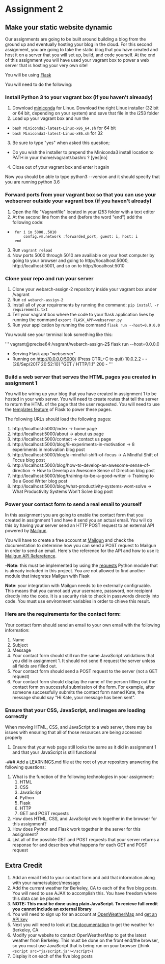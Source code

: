 # Assignment 2
 ## Make your static website dynamic
  
 Our assignments are going to be built around building a blog from the ground up and eventually hosting your blog in the 
 cloud. For this second assignment, you are going to take the static blog that you have created and host it on a server 
 that you will set up, build, and code yourself. At the end of this assignment you will have used your vagrant box to 
 power a web server that is hosting your very own site!
 
 You will be using [Flask](http://flask.pocoo.org/)
  
 You will need to do the following:
  
 ### Install Python 3 to your vagrant box (if you haven't alreaady)
  
 1. Download [miniconda](https://conda.io/miniconda.html) for Linux. Download the right Linux installer (32 bit or 64 bit, depending on your system) and 
 save that file in the i253 folder
 2. Load up your vagrant box and run the 
  - ```bash Miniconda3-latest-Linux-x86_64.sh``` for 64 bit
  - ```bash Miniconda3-latest-Linux-x86.sh``` for 32 
 3. Be sure to type "yes" when asked this question;
  - Do you wish the installer to prepend the Miniconda3 install location to PATH in your /home/vagrant/.bashrc ? [yes|no]
 4. Close out of your vagrant box and enter it again
  
 Now you should be able to type python3 --version and it should specify that you are running python 3.6
  
 ### Forward ports from your vagrant box so that you can use your webserver outside your vagrant box (if you haven't already)
  
 1. Open the file "Vagrantfile" located in your i253 folder with a text editor
 2. At the second line from the end (before the word "end") add the following code:
  - ``` 
     for i in 5000..5010
         config.vm.network :forwarded_port, guest: i, host: i
     end
     ```
 3. Run ```vagrant reload```
 4. Now ports 5000 through 5010 are availiable on your host computer by going to your browser and going to
 http://localhost:5000, http://localhost:5001, and so on to http://localhost:5010
  
 ### Clone your repo and run your server
  
 1. Clone your webarch-assign-2 repository inside your vagrant box under /vagrant
 2. Run ```cd webarch-assign-2```
 3. Install all of your requirements by running the command: ```pip install -r requirements.txt ```
 4. Tell your vagrant box where the code to your flask application lives by running the command ```export FLASK_APP=webserver.py```
 5. Run your application by running the command ```flask run --host=0.0.0.0```
  
 You would see your terminal look something like this:
 
 '''
 vagrant@precise64:/vagrant/webarch-assign-2$ flask run --host=0.0.0.0
  * Serving Flask app "webserver"
  * Running on http://0.0.0.0:5000/ (Press CTRL+C to quit)
 10.0.2.2 - - [26/Sep/2017 20:52:10] "GET / HTTP/1.1" 200 -
 '''
 
 ### Build a web server that serves the HTML pages you created in assignment 1
 You will be wiring up your blog that you have created in assignment 1 to be hosted in your web server. You will need to 
 create routes that tell the server to return the HTML of the page that the user requested. You will need to use the 
 [templates feature](http://flask.pocoo.org/docs/0.12/templating/) of Flask to power these pages.
 
 The following URLs should load the following pages:
 
 1. http://localhost:5000/index -> home page
 2. http://localhost:5000/about -> about us page
 3. http://localhost:5000/contact -> contact us page
 4. http://localhost:5000/blog/8-experiments-in-motivation -> 8 experiments in motivation blog post
 5. http://localhost:5000/blog/a-mindful-shift-of-focus -> A Mindful Shift of Focus blog post
 6. http://localhost:5000/blog/how-to-develop-an-awesome-sense-of-direction -> How to Develop an Awesome Sense of 
 Direction blog post
 7. http://localhost:5000/blog/training-to-be-a-good-writer -> Training to Be a Good Writer blog post
 8. http://localhost:5000/blog/what-productivity-systems-wont-solve -> What Productivity Systems Won't Solve blog post
 
 ### Power your contact form to send a real email to yourself
 In this assignment you are going to enable the contact form that you created in assignment 1 and have it send you an 
 actual email. You will do this by having your server send an HTTP POST request to an external API powered by 
 [Mailgun](http://www.mailgun.com). 
 
 You will have to create a free account at [Mailgun](https://signup.mailgun.com/new/signup) and check the documentation 
 to determine how you can send a POST request to Mailgun in order to send an email. Here's the reference for the API and 
 how to use it: [Mailgun API Referefence](https://documentation.mailgun.com/api-sending.html#sending).
 
  -**Note:** this must be implemented by using the [requests](http://docs.python-requests.org/en/master/) Python module that 
 is already included in this project. You are not allowed to find another module that integrates Mailgun with Flask
 
 **Note:** your integration with Mailgun needs to be externally configruable. This means that you cannot add your username,
 password, nor recipient directly into the code. It is a security risk to check in passwords directly into code. You must use environment variables in order to chieve this result. 
 
 ### Here are the requirements for the contact form:
 
 Your contact form should send an email to your own email with the following information:
 1. Name
 2. Subject
 4. Message
 5. Your contact form should still run the same JavaScript validations that you did in assignment 1. It should not send 
 6 request the server unless all fields are filled out.
 7. Your contact form should send a POST request to the server (not a GET request)
 8. Your contact form should display the name of the person filling out the contact form on successful submission of the 
 form. For example, after someone successfully submits the contact form named Kate, the message should say "Hi Kate, your 
 message has been sent".
 
 ### Ensure that your CSS, JavaScript, and images are loading correctly
 
 When moving HTML, CSS, and JavaScript to a web server, there may be issues with ensuring that all of those resources are 
 being accessed properly
 
 1. Ensure that your web page still looks the same as it did in assignment 1 and that your JavaScript is still functional
 
  -### Add a LEARNINGS.md file at the root of your repository answering the following questions:
 
  1. What is the function of the following technologies in your assignment:
     1. HTML
     2. CSS
     3. JavaScript
     4. Python
     5. Flask
     6. HTTP
     7. GET and POST requests
  2. How does HTML, CSS, and JavaScript work together in the browser for this assignment?
  3. How does Python and Flask work together in the server for this assignment?
  4. List all of the possible GET and POST requests that your server returns a response for and describes what happens for each GET and POST request
 
 ## Extra Credit
 1. Add an email field to your contact form and add that information along with your name/subject/message
 2. Add the current weather for Berkeley, CA to each of the five blog posts. You will need to use AJAX to accomplish this. You have freedom where this data can be placed
  1. **NOTE: This must be done using plain JavaScript. To recieve full credit you cannot include an external library**
  2. You will need to sign up for an account at [OpenWeatherMap](https://openweathermap.org) and [get an API key](http://openweathermap.org/appid)
  3. Next you will need to look at [the documentation](http://openweathermap.org/current) to get the weather for Berkeley, CA
  4. Modify your website to contact OpenWeatherMap to get the latest weather from Berkeley. This must be done on the front end/the browser, so you must use JavaScript that is being run on your browser (think ```<script src="js/script.js"></script>```)
  5. Display it on each of the five blog posts
 